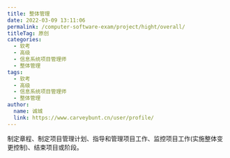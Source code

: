 ```yaml
---
title: 整体管理
date: 2022-03-09 13:11:06
permalink: /computer-software-exam/project/hight/overall/
titleTag: 原创
categories: 
  - 软考
  - 高级
  - 信息系统项目管理师
  - 整体管理
tags: 
  - 软考
  - 高级
  - 信息系统项目管理师
  - 整体管理
author: 
  name: 诚城
  link: https://www.carveybunt.cn/user/profile/
---
```


制定章程、制定项目管理计划、指导和管理项目工作、监控项目工作(实施整体变更控制)、结束项目或阶段。

<!-- more -->